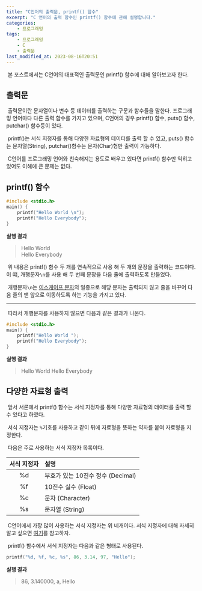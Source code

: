 ```yaml
---
title: "C언어의 출력문, printf() 함수"
excerpt: "C 언어의 출력 함수인 printf() 함수에 관해 설명합니다."
categories:
    - 프로그래밍
tags:
    - 프로그래밍
    - C
    - 출력문
last_modified_at: 2023-08-16T20:51
---
```


&nbsp;본 포스트에서는 C언어의 대표적인 출력문인 printf() 함수에 대해 알아보고자 한다.

## 출력문
&nbsp;출력문이란 문자열이나 변수 등 데이터를 출력하는 구문과 함수들을 말한다.
프로그래밍 언어마다 다른 출력 함수를 가지고 있으며, C언어의 경우 printf() 함수, puts() 함수, putchar() 함수등이 있다.

&nbsp;printf()는 서식 지정자를 통해 다양한 자료형의 데이터를 출력 할 수 있고, puts() 함수는 문자열(String), putchar()함수는 문자(Char)형만 출력이 가능하다.

&nbsp;C언어를 프로그래밍 언어와 친숙해지는 용도로 배우고 있다면 printf() 함수만 익히고 있어도 이해에 큰 문제는 없다.

## printf() 함수

```c
#include <stdio.h>
main() {
    printf("Hello World \n");
    printf("Hello Everybody");
}
```
**실행 결과**

>Hello World   
>Hello Everybody


&nbsp;위 내용은 printf() 함수 두 개를 연속적으로 사용 해 두 개의 문장을 출력하는 코드이다.
이 떄, 개행문자`\n`를 사용 해 두 번째 문장을 다음 줄에 출력하도록 만들었다.

&nbsp;개행문자`\n`는 [이스케이프 문자](https://godokan.github.io/컴퓨터개론/이스케이프-문자/)의 일종으로
해당 문자는 출력되지 않고 줄을 바꾸어 다음 줄의 맨 앞으로 이동하도록 하는 기능을 가지고 있다.
* * *

&nbsp;따라서 개행문자를 사용하지 않으면 다음과 같은 결과가 나온다.

```c
#include <stdio.h>
main() {
    printf("Hello World ");
    printf("Hello Everybody");
}
```
**실행 결과**

>Hello World Hello Everybody

## 다양한 자료형 출력

&nbsp;앞서 서론에서 printf() 함수는 서식 지정자를 통해 다양한 자료형의 데이터를 출력 할 수 있다고 하였다.

&nbsp;서식 지정자는 `%`기호를 사용하고 같이 뒤에 자료형을 뜻하는 약자를 붙여 자료형을 지정한다.

&nbsp;다음은 주로 사용하는 서식 지정자 목록이다.

|서식 지정자|설명|
|:---:|:---|
|%d|부호가 있는 10진수 정수 (Decimal)|
|%f|10진수 실수 (Float)|
|%c|문자 (Character)|
|%s|문자열 (String)|

&nbsp;C언어에서 가장 많이 사용하는 서식 지정자는 위 네개이다.
서식 지정자에 대해 자세히 알고 싶으면 [여기](https://godokan.github.io/컴퓨터개론/C언어-출력문/)를 참고하자.

&nbsp;printf() 함수에서 서식 지정자는 다음과 같은 형태로 사용된다.

```c
printf("%d, %f, %c, %s", 86, 3.14, 97, "Hello");
```

**실행 결과**

> 86, 3.140000, a, Hello


